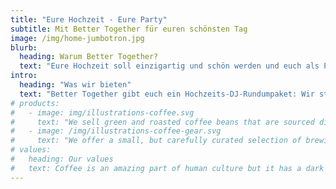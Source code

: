 ```yaml
---
title: "Eure Hochzeit - Eure Party"
subtitle: Mit Better Together für euren schönsten Tag
image: /img/home-jumbotron.jpg
blurb:
  heading: Warum Better Together?
  text: "Eure Hochzeit soll einzigartig und schön werden und euch als Paar repräsentieren, aber auch einfach Spaß machen. Am besten funktioniert das mit Leuten, die nicht nur ihre Arbeit gut verstehen, sondern auch noch auf euch und eure Gäste eingehen. Wir sehen uns als eure Partner an und geben mit euch das Beste dafür, eure Hochzeit zu einem Erlebnis zu machen."
intro:
  heading: "Was wir bieten"
  text: "Better Together gibt euch ein Hochzeits-DJ-Rundumpaket: Wir stimmen uns mit euch im Vorfeld zu euren Vorlieben ab und kommen am Tag der Hochzeit mit allem, was man für eine gelungene Party braucht."
# products:
#   - image: img/illustrations-coffee.svg
#     text: "We sell green and roasted coffee beans that are sourced directly from independent farmers and farm cooperatives. We’re proud to offer a variety of coffee beans grown with great care for the environment and local communities. Check our post or contact us directly for current availability."
#   - image: /img/illustrations-coffee-gear.svg
#     text: "We offer a small, but carefully curated selection of brewing gear and tools for every taste and experience level. No matter if you roast your own beans or just bought your first french press, you’ll find a gadget to fall in love with in our shop."
# values:
#   heading: Our values
#   text: Coffee is an amazing part of human culture but it has a dark side too – one of colonialism and mindless abuse of natural resources and human lives. We want to turn this around and return the coffee trade to the drink’s exhilarating, empowering and unifying nature.
---
```

